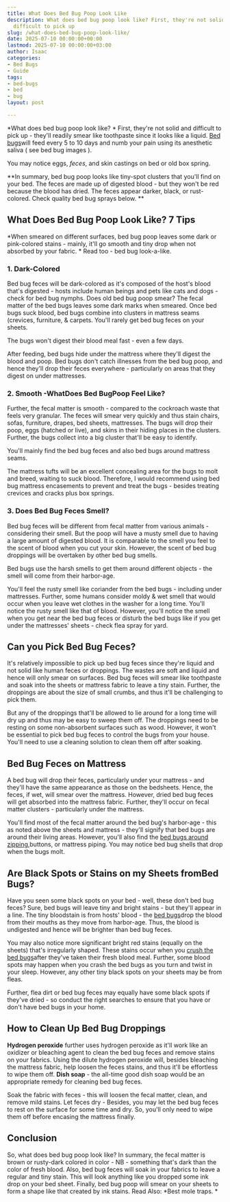 ```yaml
---
title: What Does Bed Bug Poop Look Like
description: What does bed bug poop look like? First, they're not solid and 
  difficult to pick up
slug: /what-does-bed-bug-poop-look-like/
date: 2025-07-10 00:00:00+00:00
lastmod: 2025-07-10 00:00:00+03:00
author: Isaac
categories:
- Bed Bugs
- Guide
tags:
- bed-bugs
- bed
- bug
layout: post

---
```

*What does bed bug poop look like? * First, they're not solid and difficult to pick up - they'll readily smear like toothpaste since it looks like a liquid. [Bed bugs](https://nysipm.cornell.edu/whats-bugging-you/[bed-bugs](https://pestpolicy.com/bed-bug-bites-vs-mosquito-bites/)/bed-bug-faqs///)will feed every 5 to 10 days and numb your pain using its anesthetic saliva ( see bed bug images ).

You may notice eggs, *feces*, and skin castings on bed or old box spring.

**In summary, bed bug poop looks like tiny-spot clusters that you'll find on your bed. The feces are made up of digested blood - but they won't be red because the blood has dried. The feces appear darker, black, or rust-colored. Check quality bed bug sprays below. **

##  What Does Bed Bug Poop Look Like? 7 Tips

*When smeared on different surfaces, bed bug poop leaves some dark or pink-colored stains - mainly, it'll go smooth and tiny drop when not absorbed by your fabric. * Read too - bed bug look-a-like.

###  1. Dark-Colored

Bed bug feces will be dark-colored as it's composed of the host's blood that's digested - hosts include human beings and pets like cats and dogs - check for bed bug nymphs. Does old bed bug poop smear? The fecal matter of the bed bugs leaves some dark marks when smeared. Once bed bugs suck blood, bed bugs combine into clusters in mattress seams (crevices, furniture, & carpets. You'll rarely get bed bug feces on your sheets.

The bugs won't digest their blood meal fast - even a few days.

After feeding, bed bugs hide under the mattress where they'll digest the blood and poop. Bed bugs don't catch illnesses from the bed bug poop, and hence they'll drop their feces everywhere - particularly on areas that they digest on under mattresses.

###  2. Smooth -WhatDoes Bed BugPoop Feel Like?

Further, the fecal matter is smooth - compared to the cockroach waste that feels very granular. The feces will smear very quickly and thus stain chairs, sofas, furniture, drapes, bed sheets, mattresses. The bugs will drop their poop, eggs (hatched or live), and skins in their hiding places in the clusters. Further, the bugs collect into a big cluster that'll be easy to identify.

You'll mainly find the bed bug feces and also bed bugs around mattress seams.

The mattress tufts will be an excellent concealing area for the bugs to molt and breed, waiting to suck blood. Therefore, I would recommend using bed bug mattress encasements to prevent and treat the bugs - besides treating crevices and cracks plus box springs.

###  3. Does Bed Bug Feces Smell?

Bed bug feces will be different from fecal matter from various animals - considering their smell. But the poop will have a musty smell due to having a large amount of digested blood. It is comparable to the smell you feel to the scent of blood when you cut your skin. However, the scent of bed bug droppings will be overtaken by other bed bug smells.

Bed bugs use the harsh smells to get them around different objects - the smell will come from their harbor-age.

You'll feel the rusty smell like coriander from the bed bugs - including under mattresses. Further, some humans consider moldy & wet smell that would occur when you leave wet clothes in the washer for a long time. You'll notice the rusty smell like that of blood. However, you'll notice the smell when you get near the bed bug feces or disturb the bed bugs like if you get under the mattresses' sheets - check flea spray for yard.

##  Can you Pick Bed Bug Feces?

It's relatively impossible to pick up bed bug feces since they're liquid and not solid like human feces or droppings. The wastes are soft and liquid and hence will only smear on surfaces. Bed bug feces will smear like toothpaste and soak into the sheets or mattress fabric to leave a tiny stain. Further, the droppings are about the size of small crumbs, and thus it'll be challenging to pick them.

But any of the droppings that'll be allowed to lie around for a long time will dry up and thus may be easy to sweep them off. The droppings need to be resting on some non-absorbent surfaces such as wood. However, it won't be essential to pick bed bug feces to control the bugs from your house. You'll need to use a cleaning solution to clean them off after soaking.

##  Bed Bug Feces on Mattress

A bed bug will drop their feces, particularly under your mattress - and they'll have the same appearance as those on the bedsheets. Hence, the feces, if wet, will smear over the mattress. However, dried bed bug feces will get absorbed into the mattress fabric. Further, they'll occur on fecal matter clusters - particularly under the mattress.

You'll find most of the fecal matter around the bed bug's harbor-age - this as noted above the sheets and mattress - they'll signify that bed bugs are around their living areas. However, you'll also find the [bed bugs around zipping](https://pestpolicy.com/do-bed-bug-bombs-work/),buttons, or mattress piping. You may notice bed bug shells that drop when the bugs molt.

##  Are Black Spots or Stains on my Sheets fromBed Bugs?

Have you seen some black spots on your bed - well, these don't bed bug feces? Sure, bed bugs will leave tiny and bright stains - but they'll appear in a line. The tiny bloodstain is from hosts' blood - the [bed bugs](https://pestpolicy.com/dead-bed-bugs/)drop the blood from their mouths as they move from harbor-age. Thus, the blood is undigested and hence will be brighter than bed bug feces.

You may also notice more significant bright red stains (equally on the sheets) that's irregularly shaped. These stains occur when you [crush the bed bugs](https://pestpolicy.com/what-happens-when-you-squish-a-bed-bug/)after they've taken their fresh blood meal. Further, some blood spots may happen when you crash the bed bugs as you turn and twist in your sleep. However, any other tiny black spots on your sheets may be from fleas.

Further, flea dirt or bed bug feces may equally have some black spots if they've dried - so conduct the right searches to ensure that you have or don't have bed bugs in your home.

##  How to Clean Up Bed Bug Droppings

**Hydrogen peroxide** further uses hydrogen peroxide as it'll work like an oxidizer or bleaching agent to clean the bed bug feces and remove stains on your fabrics. Using the dilute hydrogen peroxide will, besides bleaching the mattress fabric, help loosen the feces stains, and thus it'll be effortless to wipe them off. **Dish soap** - the all-time good dish soap would be an appropriate remedy for cleaning bed bug feces.

Soak the fabric with feces - this will loosen the fecal matter, clean, and remove mild stains. Let feces dry - Besides, you may let the bed bug feces to rest on the surface for some time and dry. So, you'll only need to wipe them off before encasing the mattress finally.

##  Conclusion

So, what does bed bug poop look like? In summary, the fecal matter is brown or rusty-dark colored in color - NB - something that's dark than the color of fresh blood. Also, bed bug feces will soak in your fabrics to leave a regular and tiny stain. This will look anything like you dropped some ink drop on your bed sheet. Finally, bed bug poop will smear on your sheets to form a shape like that created by ink stains. Read Also: *Best mole traps. *
